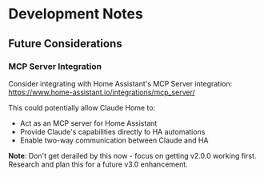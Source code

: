 # Development Notes

## Future Considerations

### MCP Server Integration
Consider integrating with Home Assistant's MCP Server integration:
https://www.home-assistant.io/integrations/mcp_server/

This could potentially allow Claude Home to:
- Act as an MCP server for Home Assistant
- Provide Claude's capabilities directly to HA automations
- Enable two-way communication between Claude and HA

**Note**: Don't get derailed by this now - focus on getting v2.0.0 working first.
Research and plan this for a future v3.0 enhancement.